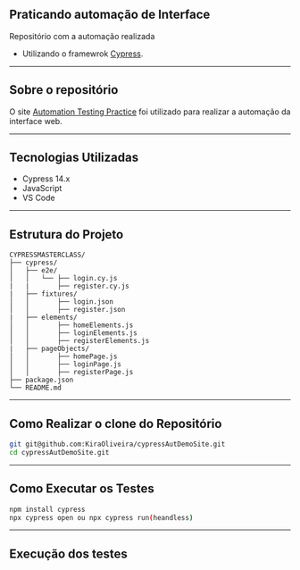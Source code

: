 ## Praticando automação de Interface

Repositório com a automação realizada

* Utilizando o framewrok [Cypress](https://www.cypress.io/).

---

## Sobre o repositório

O site [Automation Testing Practice](https://practice.automationtesting.in/) foi utilizado para realizar a automação da interface web.

---

## Tecnologias Utilizadas

- Cypress 14.x
- JavaScript
- VS Code

---

## Estrutura do Projeto

```
CYPRESSMASTERCLASS/
├── cypress/
│   ├── e2e/
│   │   └── ├── login.cy.js
|   |       ├── register.cy.js
|   ├── fixtures/
│   │       ├── login.json
│   │       ├── register.json
|   ├── elements/
│   │       ├── homeElements.js
│   │       ├── loginElements.js
│   │       ├── registerElements.js
|   ├── pageObjects/
│   │       ├── homePage.js
│   │       ├── loginPage.js
│   │       ├── registerPage.js
├── package.json
└── README.md
```

---

## Como Realizar o clone do Repositório

```bash
git git@github.com:KiraOliveira/cypressAutDemoSite.git
cd cypressAutDemoSite.git
```

---

## Como Executar os Testes

```bash
npm install cypress
npx cypress open ou npx cypress run(heandless)
```

---

## Execução dos testes




